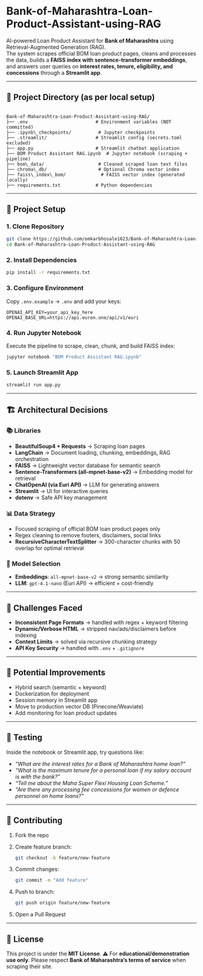 # Bank-of-Maharashtra-Loan-Product-Assistant-using-RAG

AI-powered Loan Product Assistant for **Bank of Maharashtra** using Retrieval-Augmented Generation (RAG).  
The system scrapes official BOM loan product pages, cleans and processes the data, builds a **FAISS index with sentence-transformer embeddings**, and answers user queries on **interest rates, tenure, eligibility, and concessions** through a **Streamlit app**.

---

## 📂 Project Directory (as per local setup)

```

Bank-of-Maharashtra-Loan-Product-Assistant-using-RAG/
├── .env                         # Environment variables (NOT committed)
├── .ipynb\_checkpoints/          # Jupyter checkpoints
├── .streamlit/                  # Streamlit config (secrets.toml excluded)
├── app.py                       # Streamlit chatbot application
├── BOM Product Assistant RAG.ipynb  # Jupyter notebook (scraping + pipeline)
├── bom\_data/                    # Cleaned scraped loan text files
├── chroma\_db/                   # Optional Chroma vector index
├── faiss\_index\_bom/             # FAISS vector index (generated locally)
├── requirements.txt             # Python dependencies

````

---

## 🚀 Project Setup

### 1. Clone Repository
```bash
git clone https://github.com/omkarbhosale1623/Bank-of-Maharashtra-Loan-Product-Assistant-using-RAG.git
cd Bank-of-Maharashtra-Loan-Product-Assistant-using-RAG
````

### 2. Install Dependencies

```bash
pip install -r requirements.txt
```

### 3. Configure Environment

Copy `.env.example` → `.env` and add your keys:

```env
OPENAI_API_KEY=your_api_key_here
OPENAI_BASE_URL=https://api.euron.one/api/v1/euri
```

### 4. Run Jupyter Notebook

Execute the pipeline to scrape, clean, chunk, and build FAISS index:

```bash
jupyter notebook "BOM Product Assistant RAG.ipynb"
```

### 5. Launch Streamlit App

```bash
streamlit run app.py
```

---

## 🏗️ Architectural Decisions

### 📚 Libraries

* **BeautifulSoup4 + Requests** → Scraping loan pages
* **LangChain** → Document loading, chunking, embeddings, RAG orchestration
* **FAISS** → Lightweight vector database for semantic search
* **Sentence-Transformers (all-mpnet-base-v2)** → Embedding model for retrieval
* **ChatOpenAI (via Euri API)** → LLM for generating answers
* **Streamlit** → UI for interactive queries
* **dotenv** → Safe API key management

### 📊 Data Strategy

* Focused scraping of official BOM loan product pages only
* Regex cleaning to remove footers, disclaimers, social links
* **RecursiveCharacterTextSplitter** → 300-character chunks with 50 overlap for optimal retrieval

### 🤖 Model Selection

* **Embeddings**: `all-mpnet-base-v2` → strong semantic similarity
* **LLM**: `gpt-4.1-nano` (Euri API) → efficient + cost-friendly

---

## 🚧 Challenges Faced

* **Inconsistent Page Formats** → handled with regex + keyword filtering
* **Dynamic/Verbose HTML** → stripped nav/ads/disclaimers before indexing
* **Context Limits** → solved via recursive chunking strategy
* **API Key Security** → handled with `.env` + `.gitignore`

---

## 🔮 Potential Improvements

* Hybrid search (semantic + keyword)
* Dockerization for deployment
* Session memory in Streamlit app
* Move to production vector DB (Pinecone/Weaviate)
* Add monitoring for loan product updates

---

## 🧪 Testing

Inside the notebook or Streamlit app, try questions like:

* *“What are the interest rates for a Bank of Maharashtra home loan?”*
* *“What is the maximum tenure for a personal loan if my salary account is with the bank?”*
* *“Tell me about the Maha Super Flexi Housing Loan Scheme.”*
* *“Are there any processing fee concessions for women or defence personnel on home loans?”*

---

## 🤝 Contributing

1. Fork the repo
2. Create feature branch:

   ```bash
   git checkout -b feature/new-feature
   ```
3. Commit changes:

   ```bash
   git commit -m "Add feature"
   ```
4. Push to branch:

   ```bash
   git push origin feature/new-feature
   ```
5. Open a Pull Request

---

## 📝 License

This project is under the **MIT License**.
⚠️ For **educational/demonstration use only**. Please respect **Bank of Maharashtra’s terms of service** when scraping their site.

